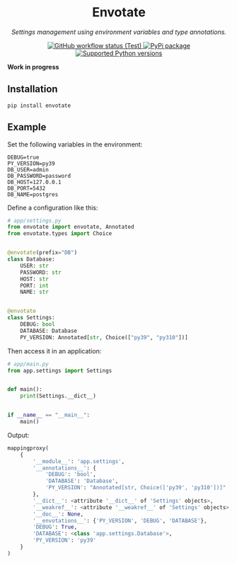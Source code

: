<h1 align="center">
    Envotate
</h1>
<p align="center">
    <em>Settings management using environment variables and type annotations.</em>
</p>
<p align="center">
    <a href="https://github.com/jordaneremieff/envotate/actions/workflows/test.yml">
    <img src="https://img.shields.io/github/workflow/status/jordaneremieff/envotate/Test/main" alt="GitHub workflow status (Test)" >
    </a>
    <a href="https://pypi.org/project/envotate" target="_blank">
        <img src="https://img.shields.io/pypi/v/envotate" alt="PyPi package">
    </a>
    <a href="https://pypi.org/project/envotate" target="_blank">
        <img src="https://img.shields.io/pypi/pyversions/envotate" alt="Supported Python versions">
    </a>
</p>

**Work in progress**

## Installation

```shell
pip install envotate
```

## Example

Set the following variables in the environment:

```shell
DEBUG=true
PY_VERSION=py39
DB_USER=admin
DB_PASSWORD=password
DB_HOST=127.0.0.1
DB_PORT=5432
DB_NAME=postgres
```

Define a configuration like this:

```python
# app/settings.py
from envotate import envotate, Annotated
from envotate.types import Choice


@envotate(prefix="DB")
class Database:
    USER: str
    PASSWORD: str
    HOST: str
    PORT: int
    NAME: str


@envotate
class Settings:
    DEBUG: bool
    DATABASE: Database
    PY_VERSION: Annotated[str, Choice(["py39", "py310"])]

```

Then access it in an application:

```python
# app/main.py
from app.settings import Settings


def main():
    print(Settings.__dict__)


if __name__ == "__main__":
    main()

```

Output:

```python
mappingproxy(
    {
        '__module__': 'app.settings',
        '__annotations__': {
            'DEBUG': 'bool', 
            'DATABASE': 'Database', 
            'PY_VERSION': "Annotated[str, Choice(['py39', 'py310'])]"
        },
        '__dict__': <attribute '__dict__' of 'Settings' objects>,
        '__weakref__': <attribute '__weakref__' of 'Settings' objects>,
        '__doc__': None,
        '__envotations__': {'PY_VERSION', 'DEBUG', 'DATABASE'},
        'DEBUG': True,
        'DATABASE': <class 'app.settings.Database'>,
        'PY_VERSION': 'py39'
    }
)
```
